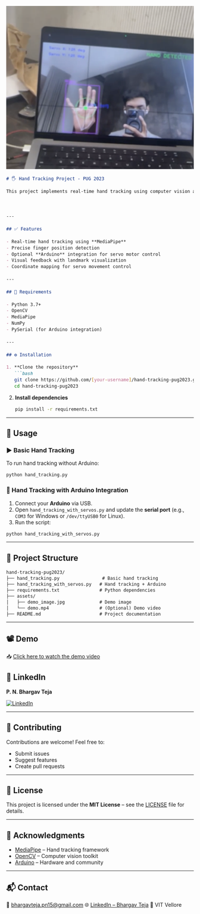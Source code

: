 ![Project Demo](assests/demo_image.png)

````md
# 🖐️ Hand Tracking Project - PUG 2023

This project implements real-time hand tracking using computer vision and optionally controls servo motors through an **Arduino** microcontroller. Developed as part of the **PUG 2023** initiative, it offers an intuitive interface for detecting finger positions and translating them into motion commands.



---

## ✅ Features

- Real-time hand tracking using **MediaPipe**
- Precise finger position detection
- Optional **Arduino** integration for servo motor control
- Visual feedback with landmark visualization
- Coordinate mapping for servo movement control

---

## 🧰 Requirements

- Python 3.7+
- OpenCV
- MediaPipe
- NumPy
- PySerial (for Arduino integration)

---

## ⚙️ Installation

1. **Clone the repository**
   ```bash
   git clone https://github.com/[your-username]/hand-tracking-pug2023.git
   cd hand-tracking-pug2023
````

2. **Install dependencies**

   ```bash
   pip install -r requirements.txt
   ```

---

## 🚀 Usage

### ▶️ Basic Hand Tracking

To run hand tracking without Arduino:

```bash
python hand_tracking.py
```

### 🧠 Hand Tracking with Arduino Integration

1. Connect your **Arduino** via USB.
2. Open `hand_tracking_with_servos.py` and update the **serial port** (e.g., `COM3` for Windows or `/dev/ttyUSB0` for Linux).
3. Run the script:

```bash
python hand_tracking_with_servos.py
```

---

## 📁 Project Structure

```
hand-tracking-pug2023/
├── hand_tracking.py                # Basic hand tracking
├── hand_tracking_with_servos.py   # Hand tracking + Arduino
├── requirements.txt               # Python dependencies
├── assets/
│   ├── demo_image.jpg             # Demo image
│   └── demo.mp4                   # (Optional) Demo video
├── README.md                      # Project documentation
```

---

## 📽️ Demo

📥 [Click here to watch the demo video](assests/demo_video.mp4)


## 👤 LinkedIn

**P. N. Bhargav Teja**

[![LinkedIn](https://img.shields.io/badge/LinkedIn-Bhargav%20Teja-blue?logo=linkedin)](https://www.linkedin.com/in/p-n-b-t)

---

## 🤝 Contributing

Contributions are welcome! Feel free to:

* Submit issues
* Suggest features
* Create pull requests

---

## 📄 License

This project is licensed under the **MIT License** – see the [LICENSE](LICENSE) file for details.

---

## 🙏 Acknowledgments

* [MediaPipe](https://mediapipe.dev/) – Hand tracking framework
* [OpenCV](https://opencv.org/) – Computer vision toolkit
* [Arduino](https://www.arduino.cc/) – Hardware and community

---

## 📬 Contact

📧 [bhargavteja.pn15@gmail.com](mailto:bhargavteja5098171@gmail.com)
🌐 [LinkedIn – Bhargav Teja](https://www.linkedin.com/in/p-n-b-t)
📍 VIT Vellore 

```
